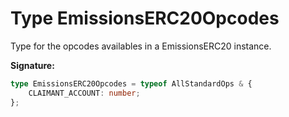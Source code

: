 
# Type EmissionsERC20Opcodes

Type for the opcodes availables in a EmissionsERC20 instance.

<b>Signature:</b>

```typescript
type EmissionsERC20Opcodes = typeof AllStandardOps & {
    CLAIMANT_ACCOUNT: number;
};
```
